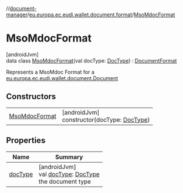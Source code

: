 //[document-manager](../../../index.md)/[eu.europa.ec.eudi.wallet.document.format](../index.md)/[MsoMdocFormat](index.md)

# MsoMdocFormat

[androidJvm]\
data class [MsoMdocFormat](index.md)(val
docType: [DocType](../../eu.europa.ec.eudi.wallet.document/-doc-type/index.md)) : [DocumentFormat](../-document-format/index.md)

Represents a MsoMdoc Format for
a [eu.europa.ec.eudi.wallet.document.Document](../../eu.europa.ec.eudi.wallet.document/-document/index.md)

## Constructors

|                                      |                                                                                                             |
|--------------------------------------|-------------------------------------------------------------------------------------------------------------|
| [MsoMdocFormat](-mso-mdoc-format.md) | [androidJvm]<br>constructor(docType: [DocType](../../eu.europa.ec.eudi.wallet.document/-doc-type/index.md)) |

## Properties

| Name                   | Summary                                                                                                                                |
|------------------------|----------------------------------------------------------------------------------------------------------------------------------------|
| [docType](doc-type.md) | [androidJvm]<br>val [docType](doc-type.md): [DocType](../../eu.europa.ec.eudi.wallet.document/-doc-type/index.md)<br>the document type |
